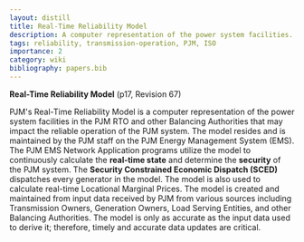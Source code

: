 ```yaml
---
layout: distill
title: Real-Time Reliability Model
description: A computer representation of the power system facilities.
tags: reliability, transmission-operation, PJM, ISO
importance: 2
category: wiki
bibliography: papers.bib
---
```


**Real-Time Reliability Model** <d-cite key="pjm2024m3"></d-cite> (p17, Revision 67)

PJM's Real-Time Reliability Model is a computer representation of the power system facilities in the PJM RTO and other Balancing Authorities that may impact the reliable operation of the PJM system.
The model resides and is maintained by the PJM staff on the PJM Energy Management System (EMS).
The PJM EMS Network Application programs utilize the model to continuously calculate the **real-time state** and determine the **security** of the PJM system.
The **Security Constrained Economic Dispatch (SCED)** dispatches every generator in the model.
The model is also used to calculate real-time Locational Marginal Prices.
The model is created and maintained from input data received by PJM from various sources including Transmission Owners, Generation Owners, Load Serving Entities, and other Balancing Authorities.
The model is only as accurate as the input data used to derive it; therefore, timely and accurate data updates are critical.
